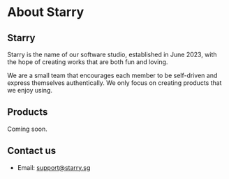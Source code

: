# About Starry

## Starry

Starry is the name of our software studio, established in June 2023, with the hope of creating works that are both fun and loving.

We are a small team that encourages each member to be self-driven and express themselves authentically. We only focus on creating products that we enjoy using.

## Products

Coming soon.

## Contact us

- Email: [support@starry.sg](mailto:support@starry.sg)